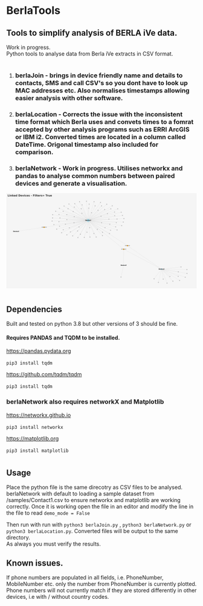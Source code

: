# BerlaTools

## Tools to simplify analysis of BERLA iVe data.
Work in progress.\
Python tools to analyse data from Berla iVe extracts in CSV format.
#
1. ### **berlaJoin** - brings in device friendly name and details to contacts, SMS and call CSV's so you dont have to look up MAC addresses etc. Also normalises timestamps allowing easier analysis with other software.
2. ### **berlaLocation** - Corrects the issue with the inconsistent time format which Berla uses and convets times to a fomrat accepted by other analysis programs such as ERRI ArcGIS or IBM i2. Converted times are located in a column called DateTime. Origonal timestamp also included for comparison.

3. ### **berlaNetwork** - Work in progress. Utilises networkx and pandas to analyse common numbers between paired devices and generate a visualisation.
![Sample](samples/sample.png)
#
## Dependencies
Built and tested on python 3.8 but other versions of 3 should be fine. 
#### Requires **PANDAS** and **TQDM** to be installed.

https://pandas.pydata.org

`pip3 install tqdm`

https://github.com/tqdm/tqdm

`pip3 install tqdm`

### **berlaNetwork** also requires **networkX** and **Matplotlib**

https://networkx.github.io

`pip3 install networkx`

https://matplotlib.org

`pip3 install matplotlib`


#
## Usage
Place the python file is the same direcotry as CSV files to be analysed.
berlaNetwork with default to loading a sample dataset from /samples/Contact1.csv to ensure networkx and matplotlib are working correctly. Once it is working open the file in an editor and modify the line in the file to read `demo_mode = False`

Then run with run with `python3 berlaJoin.py` , `python3 berlaNetwork.py` or `python3 berlaLocation.py`.
Converted files will be output to the same directory.\
As always you must verify the results.



## Known issues. 
If phone numbers are populated in all fields, i.e. PhoneNumber, MobileNumber etc. only the number from PhoneNumber is currently plotted.
Phone numbers will not currently match if they are stored differently in other devices, i.e with / without country codes.